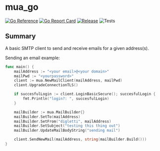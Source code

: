 # mua_go
[![Go Reference](https://pkg.go.dev/badge/github.com/ale8k/mua_go.svg)](https://pkg.go.dev/github.com/ale8k/mua_go)
[![Go Report Card](https://goreportcard.com/badge/github.com/ale8k/mua_go)](https://goreportcard.com/report/github.com/ale8k/mua_go)
[![Release](https://img.shields.io/github/release/golang-standards/project-layout.svg?style=flat-square)](https://github.com/ale8k/mua_go/releases/latest)
![Tests](https://github.com/ale8k/mua_go/actions/workflows/tests.yml/badge.svg)

## Summary
A basic SMTP client to send and receive emails for a given address(s).

Sending an email example:
```go
func main() {
	mailAddress := "<your email>@<your domain>"
	mailPwd := "<yourpassword>"
	client := mua.NewMailClient(mailAddress, mailPwd)
	client.UpgradeConnectionTLS()

	if succesfulLogin := client.LoginBasicSecure(); succesfulLogin {
		fmt.Println("login?: ", succesfulLogin)
	}

	mailBuilder := mua.MailBuilder{}
	mailBuilder.SetTo(mailAddress)
	mailBuilder.SetFrom("digletti", mailAddress)
	mailBuilder.SetSubject("testing this thing out")
	mailBuilder.UpdateMailBodyString("sending mail")

	client.SendNewMail(mailAddress, string(mailBuilder.Build()))
}
```
